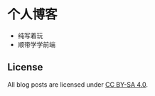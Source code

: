 # 个人博客
- 纯写着玩
- 顺带学学前端

## License

All blog posts are licensed under [CC BY-SA 4.0](https://creativecommons.org/licenses/by-sa/4.0/).